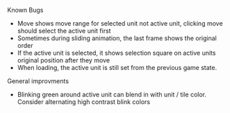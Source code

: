 Known Bugs

- Move shows move range for selected unit not active unit, clicking move should select the active unit first
- Sometimes during sliding animation, the last frame shows the original order
- If the active unit is selected, it shows selection square on active units original position after they move
- When loading, the active unit is still set from the previous game state.


General improvments
 - Blinking green around active unit can blend in with unit / tile color. Consider alternating high contrast blink colors
 

